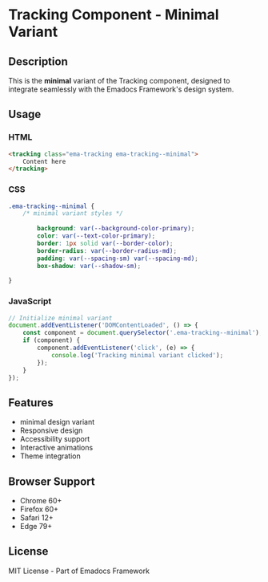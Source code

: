 # Tracking Component - Minimal Variant

## Description
This is the **minimal** variant of the Tracking component, designed to integrate seamlessly with the Emadocs Framework's design system.

## Usage

### HTML
```html
<tracking class="ema-tracking ema-tracking--minimal">
    Content here
</tracking>
```

### CSS
```css
.ema-tracking--minimal {
    /* minimal variant styles */
    
        background: var(--background-color-primary);
        color: var(--text-color-primary);
        border: 1px solid var(--border-color);
        border-radius: var(--border-radius-md);
        padding: var(--spacing-sm) var(--spacing-md);
        box-shadow: var(--shadow-sm);
    
}
```

### JavaScript
```javascript
// Initialize minimal variant
document.addEventListener('DOMContentLoaded', () => {
    const component = document.querySelector('.ema-tracking--minimal');
    if (component) {
        component.addEventListener('click', (e) => {
            console.log('Tracking minimal variant clicked');
        });
    }
});
```

## Features
- minimal design variant
- Responsive design
- Accessibility support
- Interactive animations
- Theme integration

## Browser Support
- Chrome 60+
- Firefox 60+
- Safari 12+
- Edge 79+

## License
MIT License - Part of Emadocs Framework
